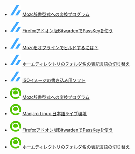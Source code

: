 <!--[START github.com/ikawaha/feedsnippet]--><!--[2024-10-11T01:12:20Z]-->
* ![](./icon/zenn.svg) [Mozc辞書型式への変換プログラム](https://zenn.dev/phoepsilonix/articles/dict-to-mozc)
* ![](./icon/zenn.svg) [Firefoxアドオン版BitwardenでPassKeyを使う](https://zenn.dev/phoepsilonix/articles/passkey_and_bitwarden)
* ![](./icon/zenn.svg) [Mozcをオフラインでビルドするには？](https://zenn.dev/phoepsilonix/articles/mozc-offiline-build)
* ![](./icon/zenn.svg) [ホームディレクトリのフォルダ名の表記言語の切り替え](https://zenn.dev/phoepsilonix/articles/home_directory_name_lang_change)
* ![](./icon/zenn.svg) [ISOイメージの書き込み用ソフト](https://zenn.dev/phoepsilonix/articles/iso-image-writer)

* ![](./icon/qiita.svg) [Mozc辞書型式への変換プログラム](https://qiita.com/phoepsilonix/items/7a7368f3663a77093576)
* ![](./icon/qiita.svg) [Manjaro Linux 日本語ライブ環境](https://qiita.com/phoepsilonix/items/f489fb58e957ab0c8b4d)
* ![](./icon/qiita.svg) [Firefoxアドオン版BitwardenでPassKeyを使う](https://qiita.com/phoepsilonix/items/0b5af6a6b87c290971fa)
* ![](./icon/qiita.svg) [ホームディレクトリのフォルダ名の表記言語の切り替え](https://qiita.com/phoepsilonix/items/6f23c725cf1228115083)
<!--[END github.com/ikawaha/feedsnippet]-->
